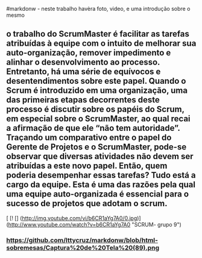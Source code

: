 #markdonw - neste trabalho havèra  foto, video, e uma  introdução  sobre o mesmo
##  o trabalho do ScrumMaster é facilitar as tarefas atribuídas à equipe com o intuito de melhorar sua auto-organização, remover impedimento e alinhar o desenvolvimento ao processo. Entretanto, há uma série de equívocos e desentendimentos sobre este papel. Quando o Scrum é introduzido em uma organização, uma das primeiras etapas decorrentes deste processo é discutir sobre os papéis do Scrum, em especial sobre o ScrumMaster, ao qual recai a afirmação de que ele “não tem autoridade”. Traçando um comparativo entre o papel do Gerente de Projetos e o ScrumMaster, pode-se observar que diversas atividades não devem ser atribuídas a este novo papel. Então, quem poderia desempenhar essas tarefas? Tudo está a cargo da equipe. Esta é uma das razões pela qual uma equipe auto-organizada é essencial para o sucesso de projetos que adotam o  scrum.


[ [! [] (http://img.youtube.com/vi/b6CR1aYg7A0/0.jpg)] (http://www.youtube.com/watch?v=b6CR1aYg7A0 "SCRUM- grupo 9")

### https://github.com/Ittycruz/markdonw/blob/html-sobremesas/Captura%20de%20Tela%20(89).png
